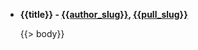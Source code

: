 - **{{title}} - [{{author_slug}}], [{{pull_slug}}]**

  {{> body}}


  [{{author_slug}}]: {{author_url}}
  [{{pull_slug}}]: {{pull_url}}